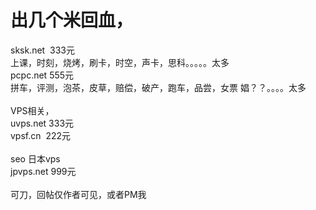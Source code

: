 # 出几个米回血，


sksk.net&nbsp;&nbsp;333元<br />
上课，时刻，烧烤，刷卡，时空，声卡，思科。。。。。太多<br />
pcpc.net 555元<br />
拼车，评测，泡茶，皮草，赔偿，破产，跑车，品尝，女票 娼？？。。。。太多<br />
<br />
VPS相关，<br />
uvps.net 333元<br />
vpsf.cn&nbsp;&nbsp;222元<br />
<br />
seo 日本vps<br />
jpvps.net 999元<br />
<br />
可刀，回帖仅作者可见，或者PM我
